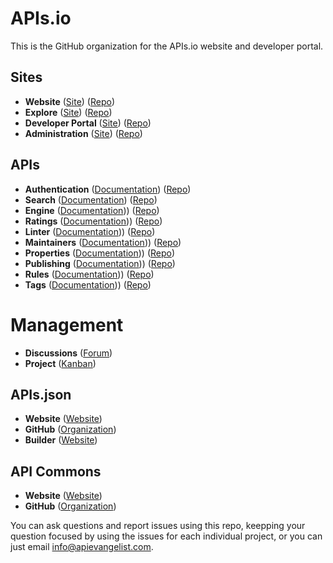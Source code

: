 # APIs.io
This is the GitHub organization for the APIs.io website and developer portal.

## Sites

 - **Website** ([Site](https://apis.io/)) ([Repo](https://github.com/api-search/web-site))
 - **Explore** ([Site](https://explore.apis.io/)) ([Repo](https://github.com/api-search/explore))
 - **Developer Portal** ([Site](https://developer.apis.io/)) ([Repo](https://github.com/api-search/developer-portal))
 - **Administration** ([Site](https://admin.apis.io/)) ([Repo](https://github.com/api-search/admin))

## APIs

- **Authentication** ([Documentation](https://auth-docs.apis.io)) ([Repo](https://github.com/api-search/authentication-api))
- **Search** ([Documentation](https://search-docs.apis.io)) ([Repo](https://github.com/api-search/search-api))
- **Engine** ([Documentation](https://engine-docs.apis.io))) ([Repo](https://github.com/api-search/engine-api))
- **Ratings** ([Documentation](https://ratings-docs.apis.io))) ([Repo](https://github.com/api-search/ratings-api))
- **Linter** ([Documentation](https://linter-docs.apis.io))) ([Repo](https://github.com/api-search/linter-api))
- **Maintainers** ([Documentation](https://maintainers-docs.apis.io))) ([Repo](https://github.com/api-search/maintainers-api))
- **Properties** ([Documentation](https://properties-docs.apis.io))) ([Repo](https://github.com/api-search/properties-api))
- **Publishing** ([Documentation](https://publishing-docs.apis.io))) ([Repo](https://github.com/api-search/publishing-api))
- **Rules** ([Documentation](https://rules-docs.apis.io))) ([Repo](https://github.com/api-search/rules-api))
- **Tags** ([Documentation](https://tags-docs.apis.io))) ([Repo](https://github.com/api-search/tags-api))

# Management

- **Discussions** ([Forum](https://github.com/orgs/api-search/projects/1/views/1))
- **Project** ([Kanban](https://github.com/orgs/api-search/projects/1/views/1))

## APIs.json

- **Website** ([Website](https://apisjson.org/))
- **GitHub** ([Organization](https://github.com/apis-json/))
- **Builder** ([Website](http://builder.apisyaml.org/))

## API Commons

- **Website** ([Website](https://apicommons.org/))
- **GitHub** ([Organization](https://github.com/api-commons/))

You can ask questions and report issues using this repo, keepping your question focused by using the issues for each individual project, or you can just email [info@apievangelist.com](mailto:info@apievangelist.com).
